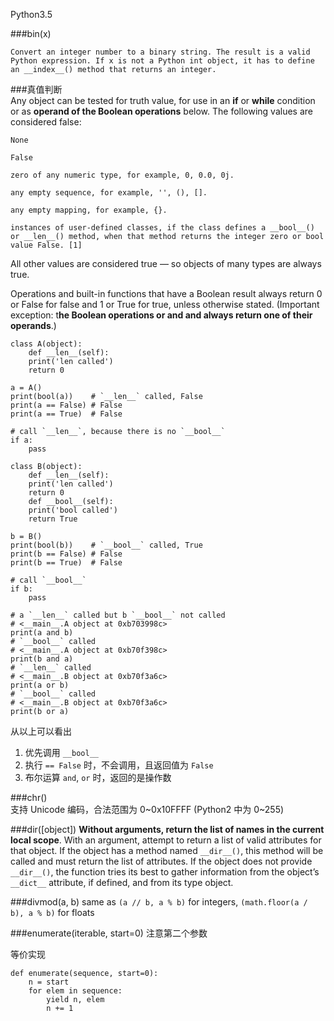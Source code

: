 Python3.5  

###bin(x)

    Convert an integer number to a binary string. The result is a valid Python expression. If x is not a Python int object, it has to define an __index__() method that returns an integer.

###真值判断  
Any object can be tested for truth value, for use in an **if** or **while** condition or as **operand of the Boolean operations** below. The following values are considered false:

    None

    False

    zero of any numeric type, for example, 0, 0.0, 0j.

    any empty sequence, for example, '', (), [].

    any empty mapping, for example, {}.

    instances of user-defined classes, if the class defines a __bool__() or __len__() method, when that method returns the integer zero or bool value False. [1]

All other values are considered true — so objects of many types are always true.

Operations and built-in functions that have a Boolean result always return 0 or False for false and 1 or True for true, unless otherwise stated. (Important exception: t**he Boolean operations or and and always return one of their operands**.)

	class A(object):
	    def __len__(self):
		print('len called')
		return 0

	a = A()
	print(bool(a))    # `__len__` called, False
	print(a == False) # False
	print(a == True)  # False

	# call `__len__`, because there is no `__bool__`
	if a:
	    pass

	class B(object):
	    def __len__(self):
		print('len called')
		return 0
	    def __bool__(self):
		print('bool called')
		return True

	b = B()
	print(bool(b))    # `__bool__` called, True
	print(b == False) # False
	print(b == True)  # False

	# call `__bool__`
	if b:
	    pass

    # a `__len__` called but b `__bool__` not called
    # <__main__.A object at 0xb703998c>
    print(a and b)
    # `__bool__` called
    # <__main__.A object at 0xb70f398c>
    print(b and a)
    # `__len__` called
    # <__main__.B object at 0xb70f3a6c>
    print(a or b)
    # `__bool__` called
    # <__main__.B object at 0xb70f3a6c>
    print(b or a)
    
从以上可以看出  
1) 优先调用 `__bool__`  
2) 执行 `== False` 时，不会调用，且返回值为 `False`  
3) 布尔运算 `and`, `or` 时，返回的是操作数

###chr()  
支持 Unicode 编码，合法范围为 0~0x10FFFF (Python2 中为 0~255)  


###dir([object])
**Without arguments, return the list of names in the current local scope**. With an argument, attempt to return a list of valid attributes for that object.
If the object has a method named `__dir__()`, this method will be called and must return the list of attributes. If the object does not provide `__dir__()`, the function tries its best to gather information from the object’s `__dict__` attribute, if defined, and from its type object. 

###divmod(a, b)
same as `(a // b, a % b)` for integers, `(math.floor(a / b), a % b)` for floats  

###enumerate(iterable, start=0)
注意第二个参数  

等价实现  

    def enumerate(sequence, start=0):
        n = start
        for elem in sequence:
            yield n, elem
            n += 1


